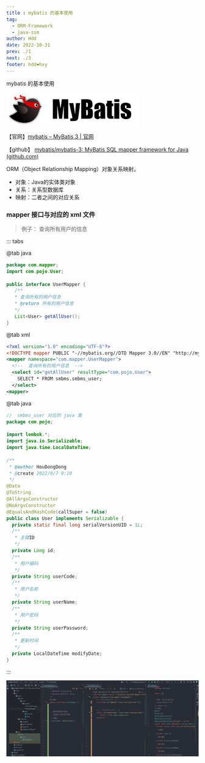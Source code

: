 ```yaml
---
title : mybatis 的基本使用
tag: 
  - ORM-Framework
  - java-ssm
author: Hdd
date: 2022-10-31
prev: ./1
next: ./3
footer: hdd❤hxy
---
```


mybatis 的基本使用

<!-- more -->

![mybatis](./image/mybatis-logo.png)

【官网】[mybatis – MyBatis 3 | 官网](https://mybatis.org/mybatis-3/zh/index.html)

【github】 [mybatis/mybatis-3: MyBatis SQL mapper framework for Java (github.com)](https://github.com/mybatis/mybatis-3)





ORM（Object Relationship Mapping）对象关系映射。 

- 对象：Java的实体类对象 
- 关系：关系型数据库 
- 映射：二者之间的对应关系

### mapper 接口与对应的 xml 文件

> 例子： 查询所有用户的信息

::: tabs

@tab java

```java
package com.mapper;
import com.pojo.User;

public interface UserMapper {
   /**
   * 查询所有的用户信息
   * @return 所有的用户信息
   */
   List<User> getAllUser();
}
```

@tab xml

```xml
<?xml version="1.0" encoding="UTF-8"?>
<!DOCTYPE mapper PUBLIC "-//mybatis.org//DTD Mapper 3.0//EN" "http://mybatis.org/dtd/mybatis-3-mapper.dtd">
<mapper namespace="com.mapper.UserMapper">
  <!--  查询所有的用户信息  -->
  <select id="getAllUser" resultType="com.pojo.User">
    SELECT * FROM smbms.smbms_user;
  </select>
<mapper>
```

@tab java

```java
//  smbms_user 对应的 java 类 
package com.pojo;

import lombok.*;
import java.io.Serializable;
import java.time.LocalDateTime;

/**
 * @author HouDongDong
 * @create 2022/9/7 9:10
 */
@Data
@ToString
@AllArgsConstructor
@NoArgsConstructor
@EqualsAndHashCode(callSuper = false)
public class User implements Serializable {
  private static final long serialVersionUID = 1L;
  /**
   * 主键ID
   */
  private Long id;
  /**
   * 用户编码
   */
  private String userCode;
  /**
   * 用户名称
   */
  private String userName;
  /**
   * 用户密码
   */
  private String userPassword;
  /**
   * 更新时间
   */
  private LocalDateTime modifyDate;
}
```

:::

![image-20221031213414074](./image/1.png)

























































